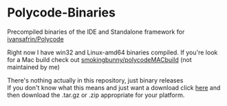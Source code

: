 Polycode-Binaries
=================

Precompiled binaries of the IDE and Standalone framework for [ivansafrin/Polycode](https://github.com/ivansafrin/Polycode)

Right now I have win32 and Linux-amd64 binaries compiled. If you're look for a Mac build check out [smokingbunny/polycodeMACbuild](https://github.com/smokingbunny/polycodeMACbuild) (not maintained by me)

There's nothing actually in this repository, just binary releases  
If you don't know what this means and just want a download click [here](https://github.com/suchipi/Polycode-Binaries/releases) and then download the .tar.gz or .zip appropriate for your platform.
